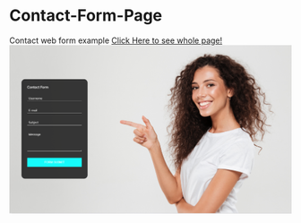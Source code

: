 # Contact-Form-Page
Contact web form example
[Click Here to see whole page!](https://fatihcaliss.github.io/Contact-Form-Page/)
![](https://github.com/fatihcaliss/Contact-Form-Page/blob/master/contactpage.PNG?raw=true)

